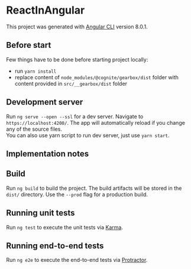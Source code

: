 # ReactInAngular

This project was generated with [Angular CLI](https://github.com/angular/angular-cli) version 8.0.1.

## Before start  

Few things have to be done before starting project locally:
- run `yarn install`
- replace content of `node_modules/@cognite/gearbox/dist` folder with content provided in `src/__gearbox/dist` folder

## Development server

Run `ng serve --open --ssl` for a dev server. Navigate to `https://localhost:4200/`. The app will automatically reload if you change any of the source files.  
You can also use yarn script to run dev server, just use `yarn start`.

## Implementation notes

## Build

Run `ng build` to build the project. The build artifacts will be stored in the `dist/` directory. Use the `--prod` flag for a production build.

## Running unit tests

Run `ng test` to execute the unit tests via [Karma](https://karma-runner.github.io).

## Running end-to-end tests

Run `ng e2e` to execute the end-to-end tests via [Protractor](http://www.protractortest.org/).
